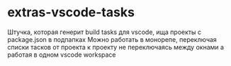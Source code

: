 # extras-vscode-tasks
Штучка, которая генерит build tasks для vscode, ища проекты с package.json в подпапках
Можно работать в монорепе, переключая списки тасков от проекта к проекту не переключаясь между окнами а работая в одном vscode workspace
